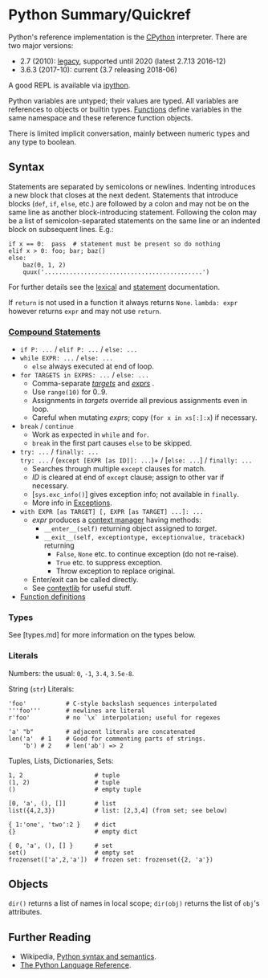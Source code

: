 Python Summary/Quickref
=======================

Python's reference implementation is the [CPython] interpreter.
There are two major versions:
* 2.7 (2010): [legacy], supported until 2020 (latest 2.7.13 2016-12)
* 3.6.3 (2017-10): current (3.7 releasing 2018-06)

A good REPL is available via [ipython](./ipython.md).

Python variables are untyped; their values are typed. All variables
are references to objects or builtin types. [Functions](functions.md)
define variables in the same namespace and these reference function
objects.

There is limited implicit conversation, mainly between numeric types
and any type to boolean.


Syntax
-------

Statements are separated by semicolons or newlines. Indenting
introduces a new block that closes at the next dedent. Statements that
introduce blocks (`def`, `if`, `else`, etc.) are followed by a colon
and may not be on the same line as another block-introducing
statement. Following the colon may be a list of semicolon-separated
statements on the same line or an indented block on subsequent lines.
E.g.:

    if x == 0:  pass  # statement must be present so do nothing
    elif x > 0: foo; bar; baz()
    else:
        baz(0, 1, 2)
        quux('............................................')

For further details see the [lexical][lex] and [statement][stmts]
documentation.

If `return` is not used in a function it always returns `None`.
`lambda: expr` however returns `expr` and may not use `return`.

### [Compound Statements][stmts]

* `if P: ...` / `elif P: ...` / `else: ...`
* `while EXPR: ...` / `else: ...`
  * `else` always executed at end of loop.
* `for TARGETS in EXPRS: ...` / `else: ...`
   * Comma-separate _[targets]_ and _[exprs]_ .
   * Use `range(10)` for 0..9.
   * Assignments in _targets_ override all previous assignments even in loop.
   * Careful when mutating _exprs_; copy (`for x in xs[:]:x`) if necessary.
* `break` / `continue`
  * Work as expected in `while` and `for`.
  * `break` in the first part causes `else` to be skipped.
* `try: ...` / `finally: ...`  
  `try: ...` / (`except [EXPR [as ID]]: ...`)+ / [`else: ...`] / `finally: ...`
  * Searches through multiple `except` clauses for match.
  * _ID_ is cleared at end of `except` clause; assign to other var if necessary.
  * [`sys.exc_info()`] gives exception info; not available in `finally`.
  * More info in [Exceptions].
* `with EXPR [as TARGET] [, EXPR [as TARGET] ...]: ...`
  * _expr_ produces a [context manager] having methods:
    * `__enter__(self)` returning object assigned to _target_.
    * `__exit__(self, exceptiontype, exceptionvalue, traceback)` returning
        * `False`, `None` etc. to continue exception (do not re-raise).
        * `True` etc. to suppress exception.
        * Throw exception to replace original.
  * Enter/exit can be called directly.
  * See [contextlib] for useful stuff.
* [Function definitions](functions.md)

### Types

See [types.md] for more information on the types below.

### Literals

Numbers: the usual: `0`, `-1`, `3.4`, `3.5e-8`.

String (`str`) Literals:

    'foo'           # C-style backslash sequences interpolated
    '''foo'''       # newlines are literal
    r'foo'          # no `\x` interpolation; useful for regexes

    'a' "b"         # adjacent literals are concatenated
    len('a'  # 1    # Good for commenting parts of strings.
        'b') # 2    # len('ab') => 2

Tuples, Lists, Dictionaries, Sets:

    1, 2                    # tuple
    (1, 2)                  # tuple
    ()                      # empty tuple

    [0, 'a', (), []]        # list
    list({4,2,3})           # list: [2,3,4] (from set; see below)

    { 1:'one', 'two':2 }    # dict
    {}                      # empty dict

    { 0, 'a', (), [] }      # set
    set()                   # empty set
    frozenset(['a',2,'a'])  # frozen set: frozenset({2, 'a'})


Objects
-------

`dir()` returns a list of names in local scope; `dir(obj)` returns the
list of `obj`'s attributes.


Further Reading
---------------

* Wikipedia, [Python syntax and semantics][wp].
* [The Python Language Reference][pyref].



[CPython]: https://en.wikipedia.org/wiki/CPython
[Exceptions]: https://docs.python.org/3/reference/executionmodel.html#exceptions
[`sys.exec_info()`]: https://docs.python.org/3/library/sys.html#sys.exc_info
[context manager]: https://docs.python.org/3/library/stdtypes.html#context-manager-types
[contextlib]: https://docs.python.org/3/library/contextlib.html#module-contextlib
[exprs]: https://docs.python.org/3/reference/expressions.html#expression-lists
[lambda]: https://docs.python.org/3/reference/expressions.html#lambda
[legacy]: https://wiki.python.org/moin/Python2orPython3
[lex]: https://docs.python.org/3/reference/lexical_analysis.html
[pyref]: https://docs.python.org/3/reference/
[stmts]: https://docs.python.org/3/reference/compound_stmts.html
[targets]: https://docs.python.org/3/reference/simple_stmts.html#assignment-statements
[wp]: https://en.wikipedia.org/wiki/Python_syntax_and_semantics
